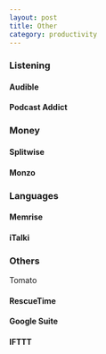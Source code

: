 ```yaml
---
layout: post
title: Other
category: productivity
---
```


### Listening

#### Audible

#### Podcast Addict

### Money

#### Splitwise

#### Monzo

### Languages

#### Memrise

#### iTalki

### Others

Tomato

#### RescueTime

#### Google Suite

#### IFTTT
